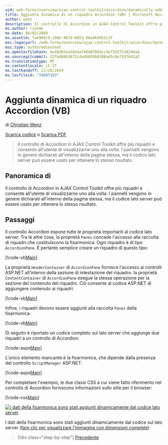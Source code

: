 ```yaml
---
uid: web-forms/overview/ajax-control-toolkit/accordion/dynamically-adding-an-accordion-pane-vb
title: Aggiunta dinamica di un riquadro Accordion (VB) | Microsoft Docs
author: wenz
description: Il controllo di Accordion in AJAX Control Toolkit offre più riquadri e consente all'utente di visualizzarne uno alla volta. I pannelli vengono in genere dichiarati w...
ms.author: riande
ms.date: 06/02/2008
ms.assetid: fae968c9-1902-487d-b053-86a46dd52c3f
msc.legacyurl: /web-forms/overview/ajax-control-toolkit/accordion/dynamically-adding-an-accordion-pane-vb
msc.type: authoredcontent
ms.openlocfilehash: be48db5ea3de4af46b0f864cc9e73d2f518294a4
ms.sourcegitcommit: 22fbd8863672c4ad6693b8388ad5c8e753fb41a2
ms.translationtype: MT
ms.contentlocale: it-IT
ms.lasthandoff: 11/28/2019
ms.locfileid: "74607183"
---
```

# <a name="dynamically-adding-an-accordion-pane-vb"></a>Aggiunta dinamica di un riquadro Accordion (VB)

di [Christian Wenz](https://github.com/wenz)

[Scarica codice](https://download.microsoft.com/download/5/6/d/56d50cef-2011-4c8f-9891-7edc6dc57df9/Accordion2.vb.zip) o [Scarica PDF](https://download.microsoft.com/download/6/7/1/6718d452-ff89-4d3f-a90e-c74ec2d636a3/accordion2VB.pdf)

> Il controllo di Accordion in AJAX Control Toolkit offre più riquadri e consente all'utente di visualizzarne uno alla volta. I pannelli vengono in genere dichiarati all'interno della pagina stessa, ma il codice lato server può essere usato per ottenere lo stesso risultato.

## <a name="overview"></a>Panoramica di

Il controllo di Accordion in AJAX Control Toolkit offre più riquadri e consente all'utente di visualizzarne uno alla volta. I pannelli vengono in genere dichiarati all'interno della pagina stessa, ma il codice lato server può essere usato per ottenere lo stesso risultato.

## <a name="steps"></a>Passaggi

Il controllo Accordion espone tutte le proprietà importanti al codice lato server. Tra le altre cose, la proprietà `Panes` concede l'accesso alla raccolta di riquadri che costituiscono la fisarmonica. Ogni riquadro è di tipo `AccordionPane`. È pertanto semplice creare un riquadro di questo tipo:

[!code-vb[Main](dynamically-adding-an-accordion-pane-vb/samples/sample1.vb)]

La proprietà `HeaderContainer` di `AccordionPane` fornisce l'accesso ai controlli ASP.NET all'interno della sezione di intestazione del riquadro. la proprietà `ContentContainer` di `AccordionPane` esegue la stessa operazione per la sezione del contenuto del riquadro. Ciò consente al codice ASP.NET di aggiungere contenuto ai riquadri:

[!code-vb[Main](dynamically-adding-an-accordion-pane-vb/samples/sample2.vb)]

Infine, i riquadri devono essere aggiunti alla raccolta `Panes` della fisarmonica:

[!code-vb[Main](dynamically-adding-an-accordion-pane-vb/samples/sample3.vb)]

Di seguito è riportato un codice completo sul lato server che aggiunge due riquadri a un controllo di Accordion:

[!code-aspx[Main](dynamically-adding-an-accordion-pane-vb/samples/sample4.aspx)]

L'unico elemento mancante è la fisarmonica, che dipende dalla presenza del controllo `ScriptManager` ASP.NET:

[!code-aspx[Main](dynamically-adding-an-accordion-pane-vb/samples/sample5.aspx)]

Per completare l'esempio, le due classi CSS a cui viene fatto riferimento nel controllo di Accordion forniscono informazioni sullo stile per il browser:

[!code-css[Main](dynamically-adding-an-accordion-pane-vb/samples/sample6.css)]

[![i dati della fisarmonica sono stati aggiunti dinamicamente dal codice lato server](dynamically-adding-an-accordion-pane-vb/_static/image2.png)](dynamically-adding-an-accordion-pane-vb/_static/image1.png)

I dati della fisarmonica sono stati aggiunti dinamicamente dal codice sul lato server ([fare clic per visualizzare l'immagine con dimensioni complete](dynamically-adding-an-accordion-pane-vb/_static/image3.png))

> [!div class="step-by-step"]
> [Precedente](databinding-to-an-accordion-vb.md)
